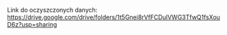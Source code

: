 
Link do oczyszczonych danych: https://drive.google.com/drive/folders/1t5Gnei8rVfFCDulVWG3TfwQ1fsXouD6z?usp=sharing